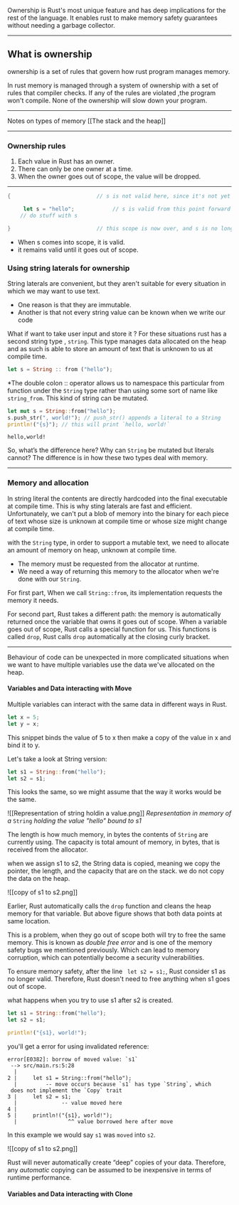 Ownership is Rust's most unique feature and has deep implications for the rest of the language. It enables rust to make memory safety guarantees without needing a garbage collector.

*** 

## What is ownership

ownership is a set of rules that govern how rust program manages memory.

 In rust memory is managed through a system of ownership with a set of rules that compiler checks. If any of the rules are violated ,the program won't compile. None of the ownership will slow down your program.

***

Notes on types of memory [[The stack and the heap]]

***
### Ownership rules

1. Each value in Rust has an owner.
2. There can only be one owner at a time.
3. When the owner goes out of scope, the value will be dropped.

***

```Rust
{                           // s is not valid here, since it's not yet declared 

	 let s = "hello";            // s is valid from this point forward 
	// do stuff with s

}                           // this scope is now over, and s is no longer valid
```

 -  When s comes into scope, it is valid.
 -  it remains valid until it goes out of scope.

### Using string laterals for ownership

 String laterals are convenient, but they aren't suitable for every situation in which we may want to use text.
 
 - One reason is that they are immutable.
 - Another is that not every string value can be known when we write our code  
 
 What if want to take user input and store it ? For these situations rust has a second string type , ```string```. 
 This type manages data allocated on the heap and as such is able to store an amount of text that is unknown to us at compile time.

```Rust
let s = String :: from ("hello");
```

*The double colon :: operator  allows us to namespace this particular from function under the  ```String```   type rather than using some sort of name like ``` string_from ```. This kind of string can be mutated.

```Rust
let mut s = String::from("hello");
s.push_str(", world!"); // push_str() appends a literal to a String
println!("{s}"); // this will print `hello, world!`
```

```output
hello,world!
```

So, what’s the difference here? Why can `String` be mutated but literals cannot? The difference is in how these two types deal with memory.

***

### Memory and allocation

In string literal the contents are directly hardcoded into the final executable at compile time. This is why sting laterals are fast and efficient.
Unfortunately, we can't put a blob of memory into the binary for each piece of text whose size is unknown at compile time or whose size might change at compile time.

with the  ```String```  type, in order to support a mutable text, we need to allocate an amount of memory on heap, unknown at compile time.

- The memory must be requested from the allocator at runtime.
- We need a way of returning this memory to the allocator when we're done with our ```String```.

For first part, When we call  ```String::from```, its implementation requests the memory it needs.

For second part, Rust takes a different path: the memory is automatically returned once the variable that owns it goes out of scope. 
When a variable goes out of scope, Rust calls a special function for us. This functions is called ```drop```, Rust calls  ```drop``` automatically at the closing curly bracket.

***

Behaviour of code can be unexpected in more complicated situations when we want to have multiple variables use the data we've allocated on the heap.

#### Variables and Data interacting with Move

Multiple variables can interact with the same data in different ways in Rust.

```Rust
let x = 5;
let y = x;
```

This snippet binds the value of 5 to x then make a copy of the value in x and bind it to y.

Let's take a look at String version:
``` Rust
let s1 = String::from("hello");
let s2 = s1;
```

This looks the same, so we might assume that the way it works would be the same.

![[Representation of string holdin a value.png]]
*Representation in memory of a* ```String``` *holding the value "hello" bound to s1*

The length is how much memory, in bytes the contents of ```String``` are currently using. The capacity is total amount of memory, in bytes, that is received from  the allocator.

when we assign s1 to s2, the String data is copied, meaning we copy the pointer, the length, and the capacity that are on the stack. we do not copy the data on the heap.

![[copy of s1 to s2.png]]


Earlier, Rust automatically calls the ```drop``` function and cleans the heap memory for that variable. But above figure shows that both data points at same location.

This is a problem, when they go out of scope both will try to free the same memory.
This is known as _double free error_ and is one of the memory safety bugs we mentioned previously. Which can lead to memory corruption, which can potentially become a security vulnerabilities.

To ensure memory safety, after the line ``` let s2 = s1;```, Rust consider s1 as no longer valid. Therefore, Rust doesn't need to free anything when s1 goes out of scope.

what happens when you try to use s1 after s2 is created.

```Rust
let s1 = String::from("hello");
let s2 = s1;

println!("{s1}, world!");
```

you'll get a error for using invalidated reference:

```output
error[E0382]: borrow of moved value: `s1`
 --> src/main.rs:5:28
  |
2 |     let s1 = String::from("hello");
  |         -- move occurs because `s1` has type `String`, which
 does not implement the `Copy` trait
3 |     let s2 = s1;
  |              -- value moved here
4 |
5 |     println!("{s1}, world!");
  |                ^^ value borrowed here after move
```

In this example we would say ```s1``` was ```moved``` into ```s2```.

![[copy of s1 to s2.png]]

Rust will never automatically create “deep” copies of your data. Therefore, any _automatic_ copying can be assumed to be inexpensive in terms of runtime performance.


#### Variables and Data interacting with Clone
